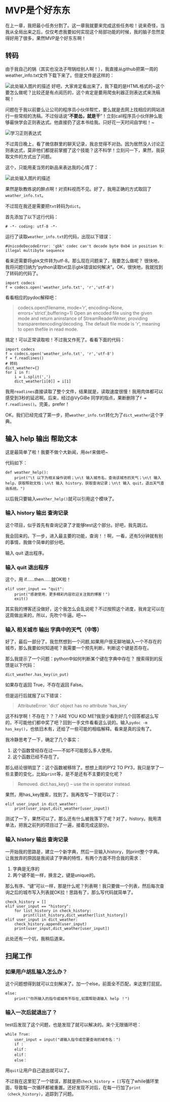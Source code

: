 # MVP是个好东东

在上一章，我把最小任务分割了。这一章我就要来完成这些任务啦！说来奇怪，当我从全局出来之后，仅仅考虑我要如何实现这个局部功能的时候，我的脑子忽然变得好用了很多，果然MVP是个好东东啊！

## 转码

由于我自己的锅（其实也没法子甩锅给别人啊！），我直接从github把第一周的weather_info.txt文件下载下来了。但是文件是这样的：

![此处输入图片的描述][1]
好吧，大家肯定看出来了，我下载的是HTML格式的~这个要怎么做呢？比较还是有点阅历的，这个肯定是要用爬虫利器正则表达式来洗稿啊！

问题在于我以前要么让公司的程序员小伙伴帮忙，要么就是去网上找相应的网站进行一些常规的洗稿。不过俗话说“**不要怂，就是干**”！立刻call程序员小伙伴肿么能够最快学会正则表达式。他直接扔了这本书给我。只好花一天时间自学啦！~

![学习正则表达式][2]

不过周日晚上，看了微信群里的聊天记录，我总觉得不对劲。因为居然没人讨论正则表达式，莫非他们都提前掌握了这个技能？这不科学！立刻问一下，果然，我获取文件的方式出了问题。

这个，只能用麦当劳的新品来表达我的心情了：
 
![此处输入图片的描述][3]

果然是耿教练说的醉点啊！对资料视而不见。好了，我用正确的方式取回了`weather_info.txt`。

不过现在我还是需要把`txt`转码为`dict`。

首先添加了以下这行代码：
```
# -*- coding: utf-8 -*-
```
运行了读取`weather_info.txt`的代码，出现以下错误：
```
#UnicodeDecodeError: 'gbk' codec can't decode byte 0xb4 in position 9: illegal multibyte sequence
```
看来还需要将gbk文件转为utf-8。那么现在问题来了，我要怎么做呢？
很快地，我将问题归纳为“python读取txt显示gbk错误如何解决”。OK，很快地，我就找到了转码的代码了。
```
import codecs
f = codecs.open('weather_info.txt', 'r','utf-8') 
```
看看相应的pydoc解释吧：

> codecs.open(filename, mode='r', encoding=None, errors='strict',buffering=1)
> Open an encoded file using the given mode and return aninstance of StreamReaderWriter, providing transparentencoding/decoding. The default file mode is 'r', meaning to open thefile in read mode.

搞定！可以正常读取啦！不过我又作死了。看看下面的代码：

```
import codecs
f = codecs.open('weather_info.txt', 'r','utf-8') 
f = f.readlines()
# 转码
dict_weather={}
for i in f:
	i = i.split(',')
	dict_weather[i[0]] = i[1]
```
我用`readlines`直接读取了整个文件，结果就是，读取速度很慢！我用肉体都可以感受到3秒的延迟啊。后来，经过@VyGiBe 同学的指点，果断删除了`f = f.readlines()`。完美，prefer！

OK，我们已经完成了第一步，把`weather_info.txt`转化为了`dict_weather`这个字典。

## 输入 help 输出 帮助文本
这是最简单了啦！我要不做个大新闻，用`def`来做吧~

代码如下：
```
def weather_help():
	print("\t 以下为相关操作说明；\n\t 输入城市名，查询该城市的天气；\n\t 输入 help，获取帮助文档；\n\t 输入 history，获取查询记录；\n\t 输入 quit，退出天气查询系统。")
```
以后我只要输入`weather_help()`就可以引用这个模块了。

### 输入 history 输出 查询记录
这个项目，似乎首先有查询记录了才能够test这个部分。好吧，我先跳过。

我会回来的。下一步，进入最主要的功能，查询！！啊，一看，还有5分钟就有别的事情，我做个简单的部分吧。

输入 quit 退出程序。

### 输入 quit 退出程序
这个，用 if……then……就OK啦！
```
elif user_input == "quit":
	print("感谢使用，更多精彩内容欢迎关注我的博客！")
	exit()
```
其实我的博客还没做好，这个我怎么会乱说呢？不过按照这个进度，我肯定可以在这周做出来的，所以，先吹个牛逼。吧~~

### 输入 相关城市 输出 字典中的天气（中等）
好了，最后一部分了。我忽然想到一个问题,如果用户很无聊地输入一个不存在的城市，那么我要如何知道呢？我需要一个预先判断，判断这个键是否存在。

那么我提示了一个问题：python中如何判断某个键在字典中存在？
搜索得到的反馈是以下代码：
```
dict_weather.has_key(in_put)
```
如果存在返回 True，不存在返回 False。

但是运行后就报了以下错误：
> AttributeError: 'dict' object has no attribute 'has_key'

这不科学啊！不存在？？？ARE YOU KID ME?我至少看到好几个回答都这么写的，不可能他们都中奖了吧？回到一手文件看看这么说的。输入`pydoc -m has_key()`，也依旧木有，还给了一些可能的相临解释。看来是真的没有了。

我冷静思考了一下，确定了几个事实：
 1. 这个函数曾经存在过——不如不可能那么多人使用。
 2. 这个函数已经不存在了。

那么结论很明显了：这个函数被移除了。想想上周的PY2 TO PY3，我只是学了一些主要的变化，比如`print`等，是不是还有不主要的变化呢？

> Removed. dict.has_key() – use the in operator instead.

果然，用has_key搜索，找到了。我再改写一下就可以了：
```
elif user_input in dict_weather:
    print(user_input,dict_weather[user_input])
```
测试了一下，果然可以了。那么还有什么被我落下了呢？对了，history。我用清单法，把我之前列的项目过了一遍，接着完成这部分。

### 输入 history 输出 查询记录
一开始我的思路是，建立一个新字典，然后一旦输入history，则print整个字典。让我放弃的原因是我阅读了字典的特性，有两个方面不符合我的需求：
1. 字典是无序的
2. 两个键不能一样，换言之，键是unique的。

那么有序、“键”可以一样，那是什么呢？列表啊！我只要做一个列表，然后每次查询之后的城市写入列表就OK拉！思路有了，那么写代码就简单了。
```
check_history = []
elif user_input == "history":
	for list_history in check_history:
		print(list_history,dict_weather[list_history])
elif user_input in dict_weather:
	check_history.append(user_input)
	print(user_input,dict_weather[user_input])
```
此处还有一个坑，我稍后道来。

## 扫尾工作

### 如果用户胡乱输入怎么办？
这个问题想得到就可以立刻解决了。加一个else，前面全不匹配，来这里打屁屁。
```
else:
	print("你所输入的指令或城市不存在,如需帮助请输入 help ！")
```

### 输入一次后就退出了？
test后发现了这个问题，也是发现了就可以解决的。来个无限循环吧：
```
while True:
	user_input = input("请输入指令或您要查询的城市名：")
	if :
	elif：
	elif：
	else：
```
用`quit`让用户自己退出就可以了。

不过我在这里犯了一个错误，那就是把`check_history = []`写在了while循环里面，导致每一次循环都被重置。还好发现不对后，在每一行加了`print（check_history)`，追踪到了问题。


  [1]: http://ojf2yfe6b.bkt.clouddn.com/bug1.jpg
  [2]: https://img3.doubanio.com/lpic/s26372295.jpg
  [3]: http://img1.lukou.com/static/p/blog/medium/0009/71/54/11/9715411.jpg